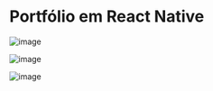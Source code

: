 # Portfólio em React Native

![image](https://github.com/user-attachments/assets/8adf9203-a4ef-441d-aa6b-b5d407965673)

![image](https://github.com/user-attachments/assets/9a91bb56-7c3b-4dca-86ee-da8e4ac7734b)

![image](https://github.com/user-attachments/assets/fb8da604-3c70-4644-bdf1-dbdd3901bb34)
